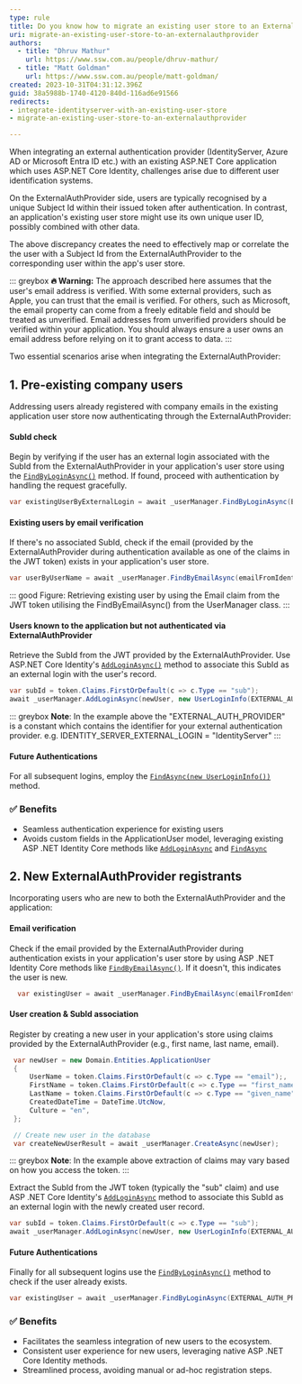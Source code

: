 ```yaml
---
type: rule
title: Do you know how to migrate an existing user store to an ExternalAuthProvider?
uri: migrate-an-existing-user-store-to-an-externalauthprovider
authors:
  - title: "Dhruv Mathur"
    url: https://www.ssw.com.au/people/dhruv-mathur/
  - title: "Matt Goldman"
    url: https://www.ssw.com.au/people/matt-goldman/
created: 2023-10-31T04:31:12.396Z
guid: 38a5988b-1740-4120-840d-116ad6e91566
redirects:
- integrate-identityserver-with-an-existing-user-store
- migrate-an-existing-user-store-to-an-externalauthprovider

---
```


When integrating an external authentication provider (IdentityServer, Azure AD or Microsoft Entra ID etc.) with an existing ASP.NET Core application which uses ASP.NET Core Identity, challenges arise due to different user identification systems.

On the ExternalAuthProvider side, users are typically recognised by a unique Subject Id within their issued token after authentication. In contrast, an application's existing user store might use its own unique user ID, possibly combined with other data.

The above discrepancy creates the need to effectively map or correlate the the user with a Subject Id from the ExternalAuthProvider to the corresponding user within the app's user store.

::: greybox
**🔥 Warning:**
The approach described here assumes that the user's email address is verified. With some external providers, such as Apple, you can trust that the email is verified. For others, such as Microsoft, the email property can come from a freely editable field and should be treated as unverified. Email addresses from unverified providers should be verified within your application. You should always ensure a user owns an email address before relying on it to grant access to data.
:::

Two essential scenarios arise when integrating the ExternalAuthProvider:

## 1. Pre-existing company users

Addressing users already registered with company emails in the existing application user store now authenticating through the ExternalAuthProvider:

#### SubId check

Begin by verifying if the user has an external login associated with the SubId from the ExternalAuthProvider in your application's user store using the [`FindByLoginAsync()`](https://learn.microsoft.com/en-us/dotnet/api/microsoft.aspnetcore.identity.usermanager-1.findbyloginasync?view=aspnetcore-7.0) method. If found, proceed with authentication by handling the request gracefully.

```csharp
var existingUserByExternalLogin = await _userManager.FindByLoginAsync(EXTERNAL_AUTH_PROVIDER, subId);
```

#### Existing users by email verification

If there's no associated SubId, check if the email (provided by the ExternalAuthProvider during authentication available as one of the claims in the JWT token) exists in your application's user store.

```csharp
var userByUserName = await _userManager.FindByEmailAsync(emailFromIdentityServer);
```

::: good
Figure: Retrieving existing user by using the Email claim from the JWT token utilising the FindByEmailAsync() from the UserManager class.
:::

#### Users known to the application but not authenticated via ExternalAuthProvider

Retrieve the SubId from the JWT provided by the ExternalAuthProvider. Use ASP.NET Core Identity's [`AddLoginAsync()`](https://learn.microsoft.com/en-us/dotnet/api/microsoft.aspnetcore.identity.usermanager-1.addloginasync?view=aspnetcore-8.0)  method to associate this SubId as an external login with the user's record.

```csharp
var subId = token.Claims.FirstOrDefault(c => c.Type == "sub");
await _userManager.AddLoginAsync(newUser, new UserLoginInfo(EXTERNAL_AUTH_PROVIDER, subId));
```

::: greybox
**Note**: In the example above the "EXTERNAL\_AUTH\_PROVIDER" is a constant which contains the identifier for your external authentication provider. e.g. IDENTITY\_SERVER\_EXTERNAL\_LOGIN = "IdentityServer"
:::

#### Future Authentications

For all subsequent logins, employ the [`FindAsync(new UserLoginInfo())`](https://learn.microsoft.com/en-us/previous-versions/aspnet/dn497605(v=vs.108)) method.

### ✅ Benefits

* Seamless authentication experience for existing users
* Avoids custom fields in the ApplicationUser model, leveraging existing ASP .NET Identity Core methods like [`AddLoginAsync`](https://learn.microsoft.com/en-us/dotnet/api/microsoft.aspnetcore.identity.usermanager-1.addloginasync?view=aspnetcore-8.0) and [`FindAsync`](https://learn.microsoft.com/en-us/previous-versions/aspnet/dn497605(v=vs.108))

## 2. New ExternalAuthProvider registrants

Incorporating users who are new to both the ExternalAuthProvider and the application:

#### Email verification

Check if the email provided by the ExternalAuthProvider during authentication exists in your application's user store by using ASP .NET Identity Core methods like [`FindByEmailAsync()`](https://learn.microsoft.com/en-us/dotnet/api/microsoft.aspnetcore.identity.usermanager-1.findbyemailasync?view=aspnetcore-7.0). If it doesn't, this indicates the user is new.

```csharp
  var existingUser = await _userManager.FindByEmailAsync(emailFromIdentityServer);
```

#### User creation & SubId association

Register by creating a new user in your application's store using claims provided by the ExternalAuthProvider (e.g., first name, last name, email).

```csharp
 var newUser = new Domain.Entities.ApplicationUser
 {
     UserName = token.Claims.FirstOrDefault(c => c.Type == "email");,
     FirstName = token.Claims.FirstOrDefault(c => c.Type == "first_name");,
     LastName = token.Claims.FirstOrDefault(c => c.Type == "given_name");,
     CreatedDateTime = DateTime.UtcNow,
     Culture = "en",
 };

 // Create new user in the database
 var createNewUserResult = await _userManager.CreateAsync(newUser);
```

::: greybox
**Note**: In the example above extraction of claims may vary based on how you access the token.
:::

Extract the SubId from the JWT token (typically the "sub" claim) and use ASP .NET Core Identity's [`AddLoginAsync`](https://learn.microsoft.com/en-us/dotnet/api/microsoft.aspnetcore.identity.usermanager-1.addloginasync?view=aspnetcore-8.0) method to associate this SubId as an external login with the newly created user record.

```csharp
var subId = token.Claims.FirstOrDefault(c => c.Type == "sub");
await _userManager.AddLoginAsync(newUser, new UserLoginInfo(EXTERNAL_AUTH_PROVIDER, subId));
```

#### Future Authentications

Finally for all subsequent logins use the [`FindByLoginAsync()`](https://learn.microsoft.com/en-us/dotnet/api/microsoft.aspnetcore.identity.usermanager-1.findbyloginasync?view=aspnetcore-7.0) method to check if the user already exists.

```csharp
var existingUser = await _userManager.FindByLoginAsync(EXTERNAL_AUTH_PROVIDER, subId));
```

### ✅ Benefits

* Facilitates the seamless integration of new users to the ecosystem.
* Consistent user experience for new users, leveraging native ASP .NET Core Identity methods.
* Streamlined process, avoiding manual or ad-hoc registration steps.
